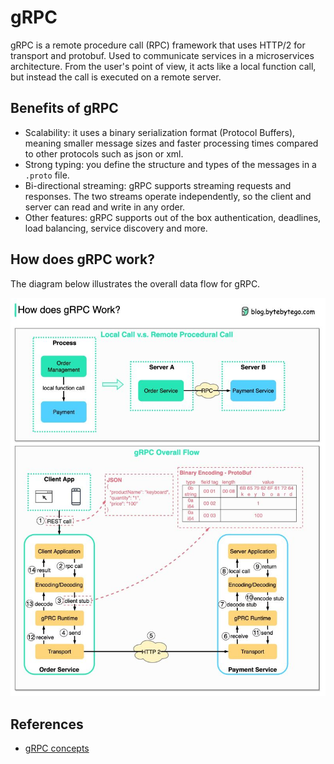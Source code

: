 # gRPC

gRPC is a remote procedure call (RPC) framework that uses HTTP/2 for transport
and protobuf. Used to communicate services in a microservices architecture. From
the user's point of view, it acts like a local function call, but instead the
call is executed on a remote server.

## Benefits of gRPC

- Scalability: it uses a binary serialization format (Protocol Buffers), meaning
  smaller message sizes and faster processing times compared to other protocols
  such as json or xml.
- Strong typing: you define the structure and types of the messages in a
  `.proto` file.
- Bi-directional streaming: gRPC supports streaming requests and responses. The
  two streams operate independently, so the client and server can read and write
  in any order.
- Other features: gRPC supports out of the box authentication, deadlines, load
  balancing, service discovery and more.

## How does gRPC work?

The diagram below illustrates the overall data flow for gRPC.

![How gRPC works](../../assets/img/grpc.png)

## References

- [gRPC concepts](https://grpc.io/docs/what-is-grpc/core-concepts/)
